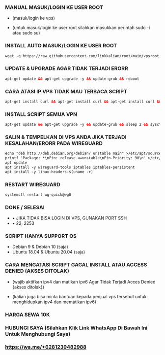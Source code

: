 ### MANUAL MASUK/LOGIN KE USER ROOT
- (masuk/login ke vps)

- (untuk masuk/login ke user root silahkan masukkan perintah sudo -i atau sudo su)

### INSTALL AUTO MASUK/LOGIN KE USER ROOT

```html
wget -q https://raw.githubusercontent.com/linkkalian/root/main/vpsroot.sh && bash vpsroot.sh && rm -fr vpsroot.sh && service ssh restart
```

### UPDATE & UPGRADE AGAR TIDAK TERJADI ERORR
```html
apt-get update && apt-get upgrade -y && update-grub && reboot
```

### CARA ATASI IP VPS TIDAK MAU TERBACA SCRIPT
```html
apt-get install curl && apt-get install curl && apt-get install curl && apt-get install curl
```

### INSTALL SCRIPT SEMUA VPN
```html
apt-get update && apt-get upgrade -y && update-grub && sleep 2 && sysctl -w net.ipv6.conf.all.disable_ipv6=1 && sysctl -w net.ipv6.conf.default.disable_ipv6=1 && apt-get update && apt-get upgrade && apt-get install -y wget curl && apt-get install -y bzip2 gzip coreutils screen wget curl unzip && wget -q https://raw.githubusercontent.com/linkkalian/0/main/setup.sh && chmod +x setup.sh && sed -i -e 's/\r$//' setup.sh && screen -S setup ./setup.sh
```

### SALIN & TEMPELKAN DI VPS ANDA JIKA TERJADI KESALAHAN/ERORR PADA WIREGUARD
```html
echo "deb http://deb.debian.org/debian/ unstable main" >/etc/apt/sources.list.d/unstable.list
printf 'Package: *\nPin: release a=unstable\nPin-Priority: 90\n' >/etc/apt/preferences.d/limit-unstable
apt update
apt install -y wireguard-tools iptables iptables-persistent
apt install -y linux-headers-$(uname -r)
```

### RESTART WIREGUARD
```html
systemctl restart wg-quick@wg0
```

### DONE / SELESAI
- • JIKA TIDAK BISA LOGIN DI VPS, GUNAKAN PORT SSH
- • 22, 2253

### SCRIPT HANYA SUPPORT OS
- Debian 9 & Debian 10 (saja)
- Ubuntu 18.04 & Ubuntu 20.04 (saja)

### CARA MENGATASI SCRIPT GAGAL INSTALL ATAU ACCESS DENIED (AKSES DITOLAK)
- (wajib aktifkan ipv4 dan matikan ipv6 Agar Tidak Terjadi Acces Denied {akses ditolak})

- (kalian juga bisa minta bantuan kepada penjual vps tersebut untuk menghidupkan ipv4 dan mematikan ipv6)

### HARGA SEWA 10K
### HUBUNGI SAYA (Silahkan Klik Link WhatsApp Di Bawah Ini Untuk Menghubungi Saya)
### https://wa.me/+6281239482988
